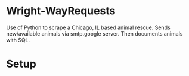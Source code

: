 # Wright-WayRequests
Use of Python to scrape a Chicago, IL based animal rescue. Sends new/available animals via smtp.google server. Then documents animals with SQL.
# Setup
